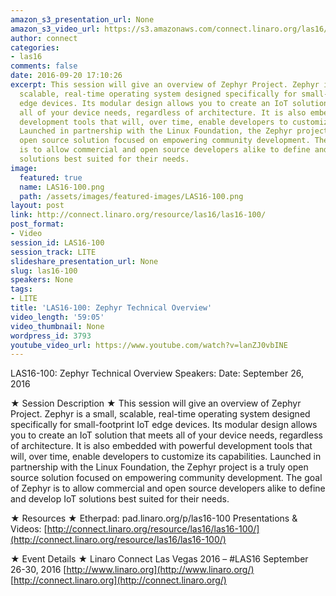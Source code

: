 ```yaml
---
amazon_s3_presentation_url: None
amazon_s3_video_url: https://s3.amazonaws.com/connect.linaro.org/las16/Videos/Monday/LAS16-100%20Zephyr%20Technical%20Overview.mp4
author: connect
categories:
- las16
comments: false
date: 2016-09-20 17:10:26
excerpt: This session will give an overview of Zephyr Project. Zephyr is a small,
  scalable, real-time operating system designed specifically for small-footprint IoT
  edge devices. Its modular design allows you to create an IoT solution that meets
  all of your device needs, regardless of architecture. It is also embedded with powerful
  development tools that will, over time, enable developers to customize its capabilities.
  Launched in partnership with the Linux Foundation, the Zephyr project is a truly
  open source solution focused on empowering community development. The goal of Zephyr
  is to allow commercial and open source developers alike to define and develop IoT
  solutions best suited for their needs.
image:
  featured: true
  name: LAS16-100.png
  path: /assets/images/featured-images/LAS16-100.png
layout: post
link: http://connect.linaro.org/resource/las16/las16-100/
post_format:
- Video
session_id: LAS16-100
session_track: LITE
slideshare_presentation_url: None
slug: las16-100
speakers: None
tags:
- LITE
title: 'LAS16-100: Zephyr Technical Overview'
video_length: '59:05'
video_thumbnail: None
wordpress_id: 3793
youtube_video_url: https://www.youtube.com/watch?v=lanZJ0vbINE
---
```


LAS16-100: Zephyr Technical Overview
Speakers:
Date: September 26, 2016

★ Session Description ★
This session will give an overview of Zephyr Project. Zephyr is a small, scalable, real-time operating system designed specifically for small-footprint IoT edge devices. Its modular design allows you to create an IoT solution that meets all of your device needs, regardless of architecture. It is also embedded with powerful development tools that will, over time, enable developers to customize its capabilities. Launched in partnership with the Linux Foundation, the Zephyr project is a truly open source solution focused on empowering community development. The goal of Zephyr is to allow commercial and open source developers alike to define and develop IoT solutions best suited for their needs.

★ Resources ★
Etherpad: pad.linaro.org/p/las16-100
Presentations & Videos: [http://connect.linaro.org/resource/las16/las16-100/](http://connect.linaro.org/resource/las16/las16-100/)

★ Event Details ★
Linaro Connect Las Vegas 2016 – #LAS16
September 26-30, 2016
[http://www.linaro.org](http://www.linaro.org/)
[http://connect.linaro.org](http://connect.linaro.org/)